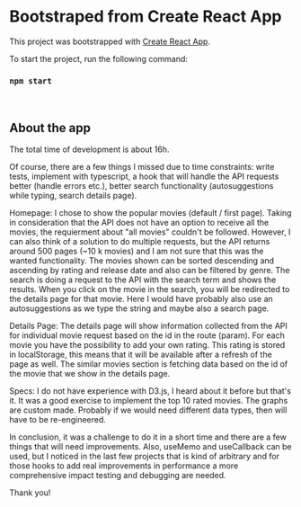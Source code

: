 # Bootstraped from Create React App

This project was bootstrapped with [Create React App](https://github.com/facebook/create-react-app).


To start the project, run the following command:
### `npm start`

&nbsp;
&nbsp;
&nbsp;

## About the app

The total time of development is about 16h.

Of course, there are a few things I missed due to time constraints: write tests, implement with typescript, a hook that will handle the API requests better (handle errors etc.), better search functionality (autosuggestions while typing, search details page).

Homepage:
I chose to show the popular movies (default / first page). 
Taking in consideration that the API does not have an option to receive all the movies, the requierment about "all movies" couldn't be followed. However, I can also think of a solution to do multiple requests, but the API returns around 500 pages (~10 k movies) and I am not sure that this was the wanted functionality.
The movies shown can be sorted descending and ascending by rating and release date and also can be filtered by genre.
The search is doing a request to the API with the search term and shows the results. When you click on the movie in the search, you will be redirected to the details page for that movie. Here I would have probably also use an autosuggestions as we type the string and maybe also a search page.

Details Page:
The details page will show information collected from the API for individual movie request based on the id in the route (param).
For each movie you have the possibility to add your own rating. This rating is stored in localStorage, this means that it will be available after a refresh of the page as well.
The similar movies section is fetching data based on the id of the movie that we show in the details page.

Specs:
I do not have experience with D3.js, I heard about it before but that's it.
It was a good exercise to implement the top 10 rated movies. The graphs are custom made. Probably if we would need different data types, then will have to be re-engineered.


In conclusion, it was a challenge to do it in a short time and there are a few things that will need improvements. Also, useMemo and useCallback can be used, but I noticed in the last few projects that is kind of arbitrary and for those hooks to add real improvements in performance a more comprehensive impact testing and debugging are needed.

Thank you!